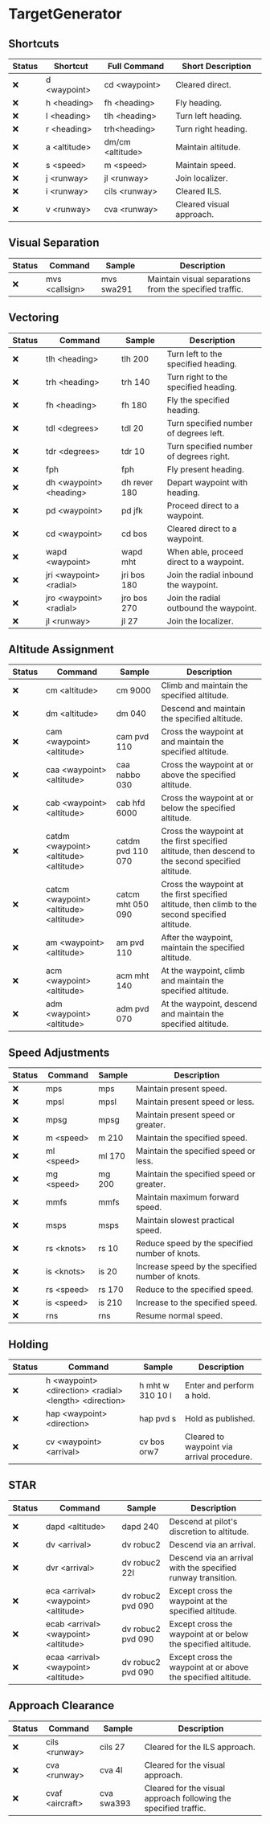 # TargetGenerator

## Shortcuts
Status | Shortcut | Full Command | Short Description
--- | --- | --- | ---
:x: | d \<waypoint> | cd \<waypoint> | Cleared direct.
:x: | h \<heading> | fh \<heading> | Fly heading.
:x: | l \<heading> | tlh \<heading> | Turn left heading.
:x: | r \<heading> | trh\<heading> | Turn right heading.
:x: | a \<altitude> | dm/cm \<altitude> | Maintain altitude.
:x: | s \<speed> | m \<speed> | Maintain speed.
:x: | j \<runway> | jl \<runway> | Join localizer.
:x: | i \<runway> | cils \<runway> | Cleared ILS.
:x: | v \<runway> | cva \<runway> | Cleared visual approach.

## Visual Separation
Status | Command | Sample | Description
--- | --- | --- | ---
:x: | mvs \<callsign> | mvs swa291 | Maintain visual separations from the specified traffic.

## Vectoring
Status | Command | Sample | Description
--- | --- | --- | ---
:x: | tlh \<heading> | tlh 200 | Turn left to the specified heading.
:x: | trh \<heading> | trh 140 | Turn right to the specified heading.
:x: | fh \<heading> | fh 180 | Fly the specified heading.
:x: | tdl \<degrees> | tdl 20 | Turn specified number of degrees left.
:x: | tdr \<degrees> | tdr 10 | Turn specified number of degrees right.
:x: | fph | fph | Fly present heading.
:x: | dh \<waypoint> \<heading> | dh rever 180 | Depart waypoint with heading.
:x: | pd \<waypoint> | pd jfk | Proceed direct to a waypoint.
:x: | cd \<waypoint> | cd bos | Cleared direct to a waypoint.
:x: | wapd \<waypoint> | wapd mht | When able, proceed direct to a waypoint.
:x: | jri \<waypoint> \<radial> | jri bos 180 | Join the radial inbound the waypoint.
:x: | jro \<waypoint> \<radial> | jro bos 270 | Join the radial outbound the waypoint.
:x: | jl \<runway> | jl 27 | Join the localizer.

## Altitude Assignment
Status | Command | Sample | Description
--- | --- | --- | ---
:x: | cm \<altitude> | cm 9000 | Climb and maintain the specified altitude.
:x: | dm \<altitude> | dm 040 | Descend and maintain the specified altitude.
:x: | cam \<waypoint> \<altitude> | cam pvd 110 | Cross the waypoint at and maintain the specified altitude.
:x: | caa \<waypoint> \<altitude> | caa nabbo 030 | Cross the waypoint at or above the specified altitude.
:x: | cab \<waypoint> \<altitude> | cab hfd 6000 | Cross the waypoint at or below the specified altitude.
:x: | catdm \<waypoint> \<altitude> \<altitude> | catdm pvd 110 070 | Cross the waypoint at the first specified altitude, then descend to the second specified altitude.
:x: | catcm \<waypoint> \<altitude> \<altitude> | catcm mht 050 090 | Cross the waypoint at the first specified altitude, then climb to the second specified altitude.
:x: | am \<waypoint> \<altitude> | am pvd 110 | After the waypoint, maintain the specified altitude.
:x: | acm \<waypoint> \<altitude> | acm mht 140 | At the waypoint, climb and maintain the specified altitude.
:x: | adm \<waypoint> \<altitude> | adm pvd 070 | At the waypoint, descend and maintain the specified altitude.

## Speed Adjustments
Status | Command | Sample | Description
--- | --- | --- | ---
:x: | mps | mps | Maintain present speed.
:x: | mpsl | mpsl  | Maintain present speed or less.
:x: | mpsg | mpsg  | Maintain present speed or greater.
:x: | m \<speed> | m 210  | Maintain the specified speed.
:x: | ml \<speed> | ml 170  | Maintain the specified speed or less.
:x: | mg \<speed> | mg 200  | Maintain the specified speed or greater.
:x: | mmfs | mmfs  | Maintain maximum forward speed.
:x: | msps | msps  | Maintain slowest practical speed.
:x: | rs \<knots> | rs 10 | Reduce speed by the specified number of knots.
:x: | is \<knots> | is 20 | Increase speed by the specified number of knots.
:x: | rs \<speed> | rs 170 | Reduce to the specified speed.
:x: | is \<speed> | is 210 | Increase to the specified speed.
:x: | rns | rns | Resume normal speed.

## Holding
Status | Command | Sample | Description
--- | --- | --- | ---
:x: | h \<waypoint> \<direction> \<radial> \<length> \<direction> | h mht w 310 10 l | Enter and perform a hold.
:x: | hap \<waypoint> \<direction> | hap pvd s | Hold as published.
:x: | cv \<waypoint> \<arrival> | cv bos orw7 | Cleared to waypoint via arrival procedure.

## STAR
Status | Command | Sample | Description
--- | --- | --- | ---
:x: | dapd \<altitude> | dapd 240 | Descend at pilot's discretion to altitude.
:x: | dv \<arrival> | dv robuc2 | Descend via an arrival.
:x: | dvr \<arrival> | dv robuc2 22l | Descend via an arrival with the specified runway transition.
:x: | eca \<arrival> \<waypoint> \<altitude> | dv robuc2 pvd 090 | Except cross the waypoint at the specified altitude.
:x: | ecab \<arrival> \<waypoint> \<altitude> | dv robuc2 pvd 090 | Except cross the waypoint at or below the specified altitude.
:x: | ecaa \<arrival> \<waypoint> \<altitude> | dv robuc2 pvd 090 | Except cross the waypoint at or above the specified altitude.

## Approach Clearance
Status | Command | Sample | Description
--- | --- | --- | ---
:x: | cils \<runway> | cils 27 | Cleared for the ILS approach.
:x: | cva \<runway> | cva 4l | Cleared for the visual approach.
:x: | cvaf \<aircraft> | cva swa393 | Cleared for the visual approach following the specified traffic.
